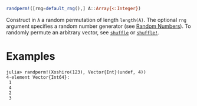 ```julia
randperm!([rng=default_rng(),] A::Array{<:Integer})
```

Construct in `A` a random permutation of length `length(A)`. The optional `rng` argument specifies a random number generator (see [Random Numbers](@ref)). To randomly permute an arbitrary vector, see [`shuffle`](@ref) or [`shuffle!`](@ref).

# Examples

```jldoctest
julia> randperm!(Xoshiro(123), Vector{Int}(undef, 4))
4-element Vector{Int64}:
 1
 4
 2
 3
```

